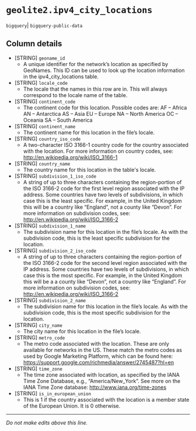 # `geolite2.ipv4_city_locations`
`bigquery`| `bigquery-public-data`

## Column details
* [STRING]    `geoname_id`
  - A unique identifier for the network’s location as specified by GeoNames. This ID can be used to look up the location information in the ipv4_city_locations table.
* [STRING]    `locale_code`
  - The locale that the names in this row are in. This will always correspond to the locale name of the table.
* [STRING]    `continent_code`
  - The continent code for this location. Possible codes are: AF – Africa AN – Antarctica AS – Asia EU – Europe NA – North America OC – Oceania SA – South America
* [STRING]    `continent_name`
  - The continent name for this location in the file’s locale.
* [STRING]    `country_iso_code`
  - A two-character ISO 3166-1 country code for the country associated with the location. For more information on country codes, see: http://en.wikipedia.org/wiki/ISO_3166-1
* [STRING]    `country_name`
  - The country name for this location in the table's locale.
* [STRING]    `subdivision_1_iso_code`
  - A string of up to three characters containing the region-portion of the ISO 3166-2 code for the first level region associated with the IP address. Some countries have two levels of subdivisions, in which case this is the least specific. For example, in the United Kingdom this will be a country like “England”, not a county like “Devon”. For more information on subdivision codes, see: http://en.wikipedia.org/wiki/ISO_3166-2
* [STRING]    `subdivision_1_name`
  - The subdivision name for this location in the file’s locale. As with the subdivision code, this is the least specific subdivision for the location.
* [STRING]    `subdivision_2_iso_code`
  - A string of up to three characters containing the region-portion of the ISO 3166-2 code for the second level region associated with the IP address. Some countries have two levels of subdivisions, in which case this is the most specific. For example, in the United Kingdom this will be a a county like “Devon”, not a country like “England”. For more information on subdivision codes, see: http://en.wikipedia.org/wiki/ISO_3166-2
* [STRING]    `subdivision_2_name`
  - The subdivision name for this location in the file’s locale. As with the subdivision code, this is the most specific subdivision for the location.
* [STRING]    `city_name`
  - The city name for this location in the file’s locale.
* [STRING]    `metro_code`
  - The metro code associated with the location. These are only available for networks in the US. These match the metro codes as used by Google Marketing Platform, which can be found here: https://support.google.com/richmedia/answer/2745487?hl=en
* [STRING]    `time_zone`
  - The time zone associated with location, as specified by the IANA Time Zone Database, e.g., “America/New_York”. See more on the IANA Time Zone database: http://www.iana.org/time-zones
* [STRING]    `is_in_european_union`
  - This is 1 if the country associated with the location is a member state of the European Union. It is 0 otherwise.

-------------------------------------------------------------------------------
*Do not make edits above this line.*

